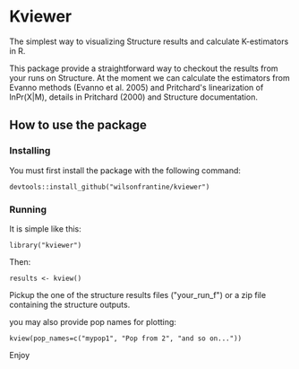# Kviewer
The simplest way to visualizing Structure results and calculate K-estimators in R.

This package provide a straightforward way to checkout the results from your runs on Structure.
At the moment we can calculate the estimators from Evanno methods (Evanno et al. 2005) and Pritchard's linearization of lnPr(X|M), details in Pritchard (2000) and Structure documentation.

## How to use the package

### Installing
You must first install the package with the following command:

`devtools::install_github("wilsonfrantine/kviewer")`

### Running
It is simple like this:

`library("kviewer")`

Then:

`results <- kview()`

Pickup the one of the structure results files ("your_run_f") or a zip file containing the structure outputs.

you may also provide pop names for plotting:

`kview(pop_names=c("mypop1", "Pop from 2", "and so on..."))`

Enjoy
